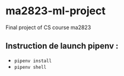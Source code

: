 # ma2823-ml-project

Final project of CS course ma2823

## Instruction de launch pipenv :
* `pipenv install`
* `pipenv shell`